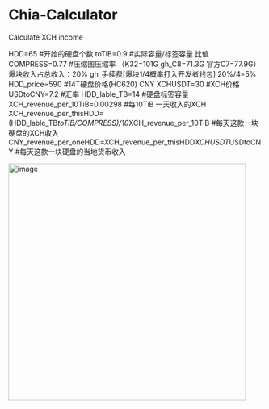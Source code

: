 # Chia-Calculator
Calculate XCH income

HDD=65                        #开始的硬盘个数
toTiB=0.9                     #实际容量/标签容量 比值
COMPRESS=0.77                 #压缩图压缩率 （K32=101G gh_C8=71.3G 官方C7=77.9G）  爆块收入占总收入：20%  gh_手续费[爆块1/4概率打入开发者钱包] 20%/4=5%
HDD_price=590                 #14T硬盘价格(HC620) CNY
XCHUSDT=30                    #XCH价格
USDtoCNY=7.2                  #汇率
HDD_lable_TB=14               #硬盘标签容量
XCH_revenue_per_10TiB=0.00298 #每10TiB 一天收入的XCH
XCH_revenue_per_thisHDD=(HDD_lable_TB*toTiB/COMPRESS)/10*XCH_revenue_per_10TiB   #每天这款一块硬盘的XCH收入
CNY_revenue_per_oneHDD=XCH_revenue_per_thisHDD*XCHUSDT*USDtoCNY                  #每天这款一块硬盘的当地货币收入

<img width="470" alt="image" src="https://github.com/lv1585870087/Chia-Calculator/assets/45760920/5f058b22-6cea-4748-86f2-06a4664d177d">
